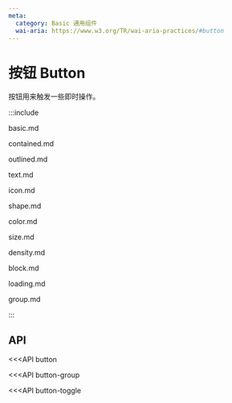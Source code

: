 ```yaml
---
meta:
  category: Basic 通用组件
  wai-aria: https://www.w3.org/TR/wai-aria-practices/#button
---
```


# 按钮 Button

按钮用来触发一些即时操作。

:::include

basic.md

contained.md 

outlined.md 

text.md 

icon.md 

shape.md 

color.md 

size.md 

density.md 

block.md 

loading.md 

group.md

:::

## API

<<<API button

<<<API button-group

<<<API button-toggle
